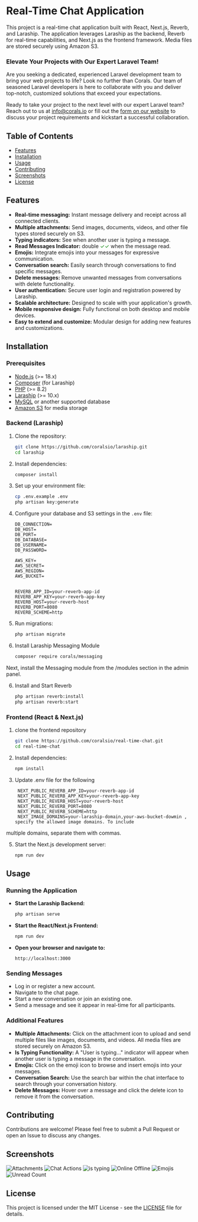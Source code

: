 # Real-Time Chat Application

This project is a real-time chat application built with React, Next.js, Reverb, and Laraship. The application leverages Laraship as the backend, Reverb for real-time capabilities, and Next.js as the frontend framework. Media files are stored securely using Amazon S3.

### Elevate Your Projects with Our Expert Laravel Team!
Are you seeking a dedicated, experienced Laravel development team to bring your web projects to life? Look no further than Corals. Our team of seasoned Laravel developers is here to collaborate with you and deliver top-notch, customized solutions that exceed your expectations.

Ready to take your project to the next level with our expert Laravel team? Reach out to us at info@corals.io or fill out the [form on our website](https://www.laraship.com/contact/) to discuss your project requirements and kickstart a successful collaboration.

## Table of Contents

- [Features](#features)
- [Installation](#installation)
- [Usage](#usage)
- [Contributing](#contributing)
- [Screenshots](#screenshots)
- [License](#license)

## Features

- **Real-time messaging:** Instant message delivery and receipt across all connected clients.
- **Multiple attachments:** Send images, documents, videos, and other file types stored securely on S3.
- **Typing indicators:** See when another user is typing a message.
- **Read Messages Indicator:** double <span style="color:green;">&check;&check;</span> when the message read.
- **Emojis:** Integrate emojis into your messages for expressive communication.
- **Conversation search:** Easily search through conversations to find specific messages.
- **Delete messages:** Remove unwanted messages from conversations with delete functionality.
- **User authentication:** Secure user login and registration powered by Laraship.
- **Scalable architecture:** Designed to scale with your application's growth.
- **Mobile responsive design:** Fully functional on both desktop and mobile devices.
- **Easy to extend and customize:** Modular design for adding new features and customizations.

## Installation

### Prerequisites

- [Node.js](https://nodejs.org/) (>= 18.x)
- [Composer](https://getcomposer.org/) (for Laraship)
- [PHP](https://www.php.net/) (>= 8.2)
- [Laraship](https://www.laraship.com/) (>= 10.x)
- [MySQL](https://www.mysql.com/) or another supported database
- [Amazon S3](https://aws.amazon.com/s3/) for media storage

### Backend (Laraship)

1. Clone the repository:
    ```bash
    git clone https://github.com/coralsio/laraship.git
    cd laraship
    ```

2. Install dependencies:
    ```bash
    composer install
    ```

3. Set up your environment file:
    ```bash
    cp .env.example .env
    php artisan key:generate
    ```

4. Configure your database and S3 settings in the `.env` file:
    ```env
    DB_CONNECTION=
    DB_HOST=
    DB_PORT=
    DB_DATABASE=
    DB_USERNAME=
    DB_PASSWORD=

    AWS_KEY=
    AWS_SECRET=
    AWS_REGION=
    AWS_BUCKET=


    REVERB_APP_ID=your-reverb-app-id
    REVERB_APP_KEY=your-reverb-app-key
    REVERB_HOST=your-reverb-host
    REVERB_PORT=8080
    REVERB_SCHEME=http

    ```

5. Run migrations:
    ```bash
    php artisan migrate
    ```

6. Install Laraship Messaging Module
    ```bash
   composer require corals/messaging
    ```
  Next, install the Messaging module from the /modules section in the admin panel.
  
6. Install and Start Reverb
    ```bash
   php artisan reverb:install
   php artisan reverb:start 
    ```


### Frontend (React & Next.js)

1. clone the frontend repository
    ```bash
    git clone https://github.com/coralsio/real-time-chat.git
    cd real-time-chat
    ```

2. Install dependencies:
    ```bash
    npm install
    ```

3. Update .env file for the following
   ```
    NEXT_PUBLIC_REVERB_APP_ID=your-reverb-app-id
    NEXT_PUBLIC_REVERB_APP_KEY=your-reverb-app-key
    NEXT_PUBLIC_REVERB_HOST=your-reverb-host    
    NEXT_PUBLIC_REVERB_PORT=8080
    NEXT_PUBLIC_REVERB_SCHEME=http
    NEXT_IMAGE_DOMAINS=your-laraship-domain,your-aws-bucket-dowmin ,  specify the allowed image domains. To include
multiple domains, separate them with commas.

5. Start the Next.js development server:
    ```bash
    npm run dev
    ```

## Usage

### Running the Application

- **Start the Laraship Backend:**
    ```bash
    php artisan serve
    ```

- **Start the React/Next.js Frontend:**
    ```bash
    npm run dev
    ```

- **Open your browser and navigate to:**
    ```
    http://localhost:3000
    ```

### Sending Messages

- Log in or register a new account.
- Navigate to the chat page.
- Start a new conversation or join an existing one.
- Send a message and see it appear in real-time for all participants.

### Additional Features

- **Multiple Attachments:** Click on the attachment icon to upload and send multiple files like images, documents, and videos. All media files are stored securely on Amazon S3.
- **Is Typing Functionality:** A "User is typing..." indicator will appear when another user is typing a message in the conversation.
- **Emojis:** Click on the emoji icon to browse and insert emojis into your messages.
- **Conversation Search:** Use the search bar within the chat interface to search through your conversation history.
- **Delete Messages:** Hover over a message and click the delete icon to remove it from the conversation.

## Contributing

Contributions are welcome! Please feel free to submit a Pull Request or open an Issue to discuss any changes.

## Screenshots

![Attachments](screenshots/attachements.png)
![Chat Actions](screenshots/chat-actions.png)
![is typing ](screenshots/is-typing-detection.png)
![Online Offline](screenshots/online-offline.png)
![Emojis](screenshots/support-emojies.png)
![Unread Count](screenshots/unread-count.png)

## License

This project is licensed under the MIT License - see the [LICENSE](LICENSE) file for details.
